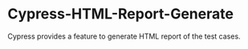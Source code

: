 # Cypress-HTML-Report-Generate
Cypress provides a feature to generate HTML report of the test cases.
